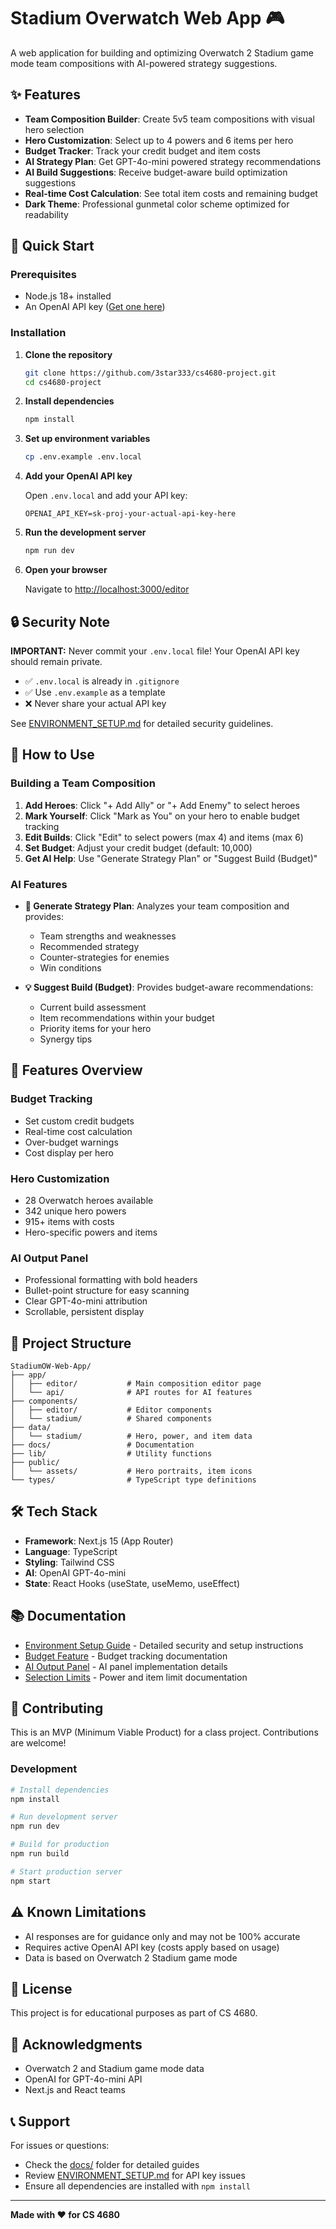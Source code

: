 # Stadium Overwatch Web App 🎮

A web application for building and optimizing Overwatch 2 Stadium game mode team compositions with AI-powered strategy suggestions.

## ✨ Features

- **Team Composition Builder**: Create 5v5 team compositions with visual hero selection
- **Hero Customization**: Select up to 4 powers and 6 items per hero
- **Budget Tracker**: Track your credit budget and item costs
- **AI Strategy Plan**: Get GPT-4o-mini powered strategy recommendations
- **AI Build Suggestions**: Receive budget-aware build optimization suggestions
- **Real-time Cost Calculation**: See total item costs and remaining budget
- **Dark Theme**: Professional gunmetal color scheme optimized for readability

## 🚀 Quick Start

### Prerequisites

- Node.js 18+ installed
- An OpenAI API key ([Get one here](https://platform.openai.com/api-keys))

### Installation

1. **Clone the repository**
   ```bash
   git clone https://github.com/3star333/cs4680-project.git
   cd cs4680-project
   ```

2. **Install dependencies**
   ```bash
   npm install
   ```

3. **Set up environment variables**
   ```bash
   cp .env.example .env.local
   ```

4. **Add your OpenAI API key**
   
   Open `.env.local` and add your API key:
   ```env
   OPENAI_API_KEY=sk-proj-your-actual-api-key-here
   ```

5. **Run the development server**
   ```bash
   npm run dev
   ```

6. **Open your browser**
   
   Navigate to [http://localhost:3000/editor](http://localhost:3000/editor)

## 🔒 Security Note

**IMPORTANT:** Never commit your `.env.local` file! Your OpenAI API key should remain private.

- ✅ `.env.local` is already in `.gitignore`
- ✅ Use `.env.example` as a template
- ❌ Never share your actual API key

See [ENVIRONMENT_SETUP.md](docs/ENVIRONMENT_SETUP.md) for detailed security guidelines.

## 📖 How to Use

### Building a Team Composition

1. **Add Heroes**: Click "+ Add Ally" or "+ Add Enemy" to select heroes
2. **Mark Yourself**: Click "Mark as You" on your hero to enable budget tracking
3. **Edit Builds**: Click "Edit" to select powers (max 4) and items (max 6)
4. **Set Budget**: Adjust your credit budget (default: 10,000)
5. **Get AI Help**: Use "Generate Strategy Plan" or "Suggest Build (Budget)"

### AI Features

- **🎯 Generate Strategy Plan**: Analyzes your team composition and provides:
  - Team strengths and weaknesses
  - Recommended strategy
  - Counter-strategies for enemies
  - Win conditions

- **💡 Suggest Build (Budget)**: Provides budget-aware recommendations:
  - Current build assessment
  - Item recommendations within your budget
  - Priority items for your hero
  - Synergy tips

## 🎨 Features Overview

### Budget Tracking
- Set custom credit budgets
- Real-time cost calculation
- Over-budget warnings
- Cost display per hero

### Hero Customization
- 28 Overwatch heroes available
- 342 unique hero powers
- 915+ items with costs
- Hero-specific powers and items

### AI Output Panel
- Professional formatting with bold headers
- Bullet-point structure for easy scanning
- Clear GPT-4o-mini attribution
- Scrollable, persistent display

## 📁 Project Structure

```
StadiumOW-Web-App/
├── app/
│   ├── editor/           # Main composition editor page
│   └── api/              # API routes for AI features
├── components/
│   ├── editor/           # Editor components
│   └── stadium/          # Shared components
├── data/
│   └── stadium/          # Hero, power, and item data
├── docs/                 # Documentation
├── lib/                  # Utility functions
├── public/
│   └── assets/           # Hero portraits, item icons
└── types/                # TypeScript type definitions
```

## 🛠️ Tech Stack

- **Framework**: Next.js 15 (App Router)
- **Language**: TypeScript
- **Styling**: Tailwind CSS
- **AI**: OpenAI GPT-4o-mini
- **State**: React Hooks (useState, useMemo, useEffect)

## 📚 Documentation

- [Environment Setup Guide](docs/ENVIRONMENT_SETUP.md) - Detailed security and setup instructions
- [Budget Feature](docs/BUDGET_FEATURE.md) - Budget tracking documentation
- [AI Output Panel](docs/AI_OUTPUT_PANEL.md) - AI panel implementation details
- [Selection Limits](docs/SELECTION_LIMITS.md) - Power and item limit documentation

## 🤝 Contributing

This is an MVP (Minimum Viable Product) for a class project. Contributions are welcome!

### Development

```bash
# Install dependencies
npm install

# Run development server
npm run dev

# Build for production
npm run build

# Start production server
npm start
```

## ⚠️ Known Limitations

- AI responses are for guidance only and may not be 100% accurate
- Requires active OpenAI API key (costs apply based on usage)
- Data is based on Overwatch 2 Stadium game mode

## 📄 License

This project is for educational purposes as part of CS 4680.

## 🙏 Acknowledgments

- Overwatch 2 and Stadium game mode data
- OpenAI for GPT-4o-mini API
- Next.js and React teams

## 📞 Support

For issues or questions:
- Check the [docs/](docs/) folder for detailed guides
- Review [ENVIRONMENT_SETUP.md](docs/ENVIRONMENT_SETUP.md) for API key issues
- Ensure all dependencies are installed with `npm install`

---

**Made with ❤️ for CS 4680**
